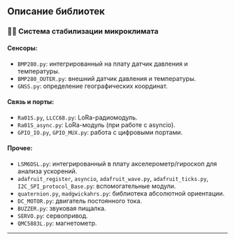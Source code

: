 ## Описание библиотек

### 🧑‍🚀 Система стабилизации микроклимата

#### Сенсоры:
- `BMP280.py`: интегрированный на плату датчик давления и температуры.
- `BMP280_OUTER.py`: внешний датчик давления и температуры.
- `GNSS.py`: определение географических координат.

#### Связь и порты:
- `Ra01S.py`, `LLCC68.py`: LoRa-радиомодуль.
- `Ra01S_async.py`: LoRa-модуль (при работе с asyncio).
- `GPIO_IO.py`, `GPIO_MUX.py`: работа с цифровыми портами.

#### Прочее:
- `LSM6DSL.py`: интегрированный в плату акселерометр/гироскоп для анализа ускорений.
- `adafruit_register`, `asyncio`, `adafruit_wave.py`, `adafruit_ticks.py`, `I2C_SPI_protocol_Base.py`: вспомогательные модули.
- `quaternion.py`, `madgwickahrs.py`: библиотека абсолютной ориентации.
- `DC_MOTOR.py`: двигатель постоянного тока.
- `BUZZER.py`: звуковая пищалка.
- `SERVO.py`: сервопривод.
- `QMC5883L.py`: магнетометр.

---
